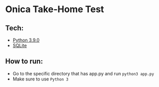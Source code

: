 # Onica Take-Home Test

## Tech:
* [Python 3.9.0](https://www.python.org/downloads/)
* [SQLite](https://docs.python.org/3/library/sqlite3.html)

## How to run:
* Go to the specific directory that has app.py and run `python3 app.py`
* Make sure to use `Python 3`
